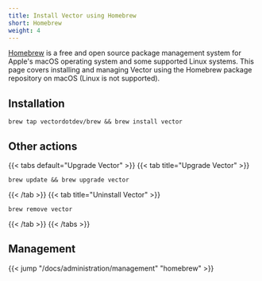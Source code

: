 ```yaml
---
title: Install Vector using Homebrew
short: Homebrew
weight: 4
---
```


[Homebrew] is a free and open source package management system for Apple's macOS operating system and some supported Linux systems. This page covers installing and managing Vector using the Homebrew package repository on macOS (Linux is not supported).

## Installation

```shell
brew tap vectordotdev/brew && brew install vector
```

## Other actions

{{< tabs default="Upgrade Vector" >}}
{{< tab title="Upgrade Vector" >}}

```shell
brew update && brew upgrade vector
```

{{< /tab >}}
{{< tab title="Uninstall Vector" >}}

```shell
brew remove vector
```

{{< /tab >}}
{{< /tabs >}}

## Management

{{< jump "/docs/administration/management" "homebrew" >}}

[homebrew]: https://brew.sh
